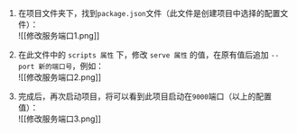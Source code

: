 
1. 在项目文件夹下，找到`package.json`文件（此文件是创建项目中选择的配置文件）：  
![[修改服务端口1.png]]


2. 在此文件中的 `scripts 属性` 下，修改 `serve 属性` 的值，在原有值后追加 `--port 新的端口号`，例如：  
![[修改服务端口2.png]]


3. 完成后，再次启动项目，将可以看到此项目启动在`9000`端口（以上的配置值）：  
![[修改服务端口3.png]]